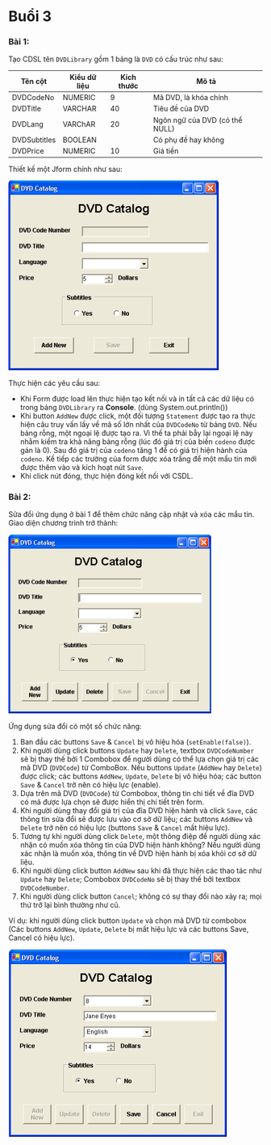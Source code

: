 # Buổi 3
### Bài 1:
Tạo CDSL tên `DVDLibrary` gồm 1 bảng là `DVD` có cấu trúc như sau:

| Tên cột      | Kiểu dữ liệu | Kích thước | Mô tả                          |
|--------------|--------------|------------|--------------------------------|
| DVDCodeNo    | NUMERIC      | 9          | Mã DVD, là khóa chính          |
| DVDTitle     | VARCHAR      | 40         | Tiêu đề của DVD                |
| DVDLang      | VARChAR      | 20         | Ngôn ngữ của DVD (có thể NULL) |
| DVDSubtitles | BOOLEAN      |            | Có phụ đề hay không            |
| DVDPrice     | NUMERIC      | 10         | Giá tiền                       |

Thiết kế một Jform chính như sau:

![](../imgs/dvd_1.png)

Thực hiện các yêu cầu sau:
- Khi Form được load lên thực hiện tạo kết nối và in tất cả các dữ liệu có trong bảng `DVDLibrary` ra **Console**.
  (dùng System.out.println())
- Khi button `AddNew` được click, một đối tượng `Statement` được tạo ra thực hiện câu truy vấn lấy về mã số lớn nhất của `DVDCodeNo` từ bảng `DVD`. Nếu bảng rỗng, một ngoại lệ được tạo ra. Vì thế ta phải bẫy lại ngoại lệ này nhằm kiểm tra khả năng bảng rỗng (lúc đó giá trị của biến `codeno` được gán là 0). 
  Sau đó giá trị của `codeno` tăng 1 để có giá trị hiện hành của `codeno`. Kế tiếp các trường của form được xóa trắng để một mẩu tin mới được thêm vào và kích hoạt nút `Save`.
- Khi click nút đóng, thực hiện đóng kết nối với CSDL.

### Bài 2:
Sửa đổi ứng dụng ở bài 1 để thêm chức năng cập nhật và xóa các mẩu tin. Giao diện chương trình trở thành:

![](../imgs/dvd_2a.png)

Ứng dụng sửa đổi có một số chức năng:
1. Ban đầu các buttons `Save` & `Cancel` bị vô hiệu hóa (`setEnable(false)`).
2. Khi người dùng click buttons `Update` hay `Delete`, textbox `DVDCodeNumber` sẽ bị thay thế bởi 1 Combobox để người dùng có thể lựa chọn giá trị các mã DVD (`DVDCode`) từ ComboBox. Nếu buttons `Update` (`AddNew` hay `Delete`) được click; các buttons `AddNew`, `Update`, `Delete` bị vô hiệu hóa; các button `Save` & `Cancel` trở nên có hiệu lực (enable).
3. Dựa trên mã DVD (`DVDCode`) từ Combobox, thông tin chi tiết về đĩa DVD có mã được lựa chọn sẽ được hiển thị chi tiết trên form. 
4. Khi người dùng thay đổi giá trị của đĩa DVD hiện hành và click `Save`, các thông tin sửa đổi sẽ được lưu
vào cơ sở dữ liệu; các buttons `AddNew` và `Delete` trở nên có hiệu lực (buttons `Save` & `Cancel` mất hiệu lực).
5. Tương tự khi người dùng click `Delete`, một thông điệp để người dùng xác nhận có muốn xóa thông tin của DVD hiện hành không? Nếu người dùng xác nhận là muốn xóa, thông tin về DVD hiện hành bị xóa khỏi cơ sở dữ liệu.
6. Khi người dùng click button `AddNew` sau khi đã thực hiện các thao tác như `Update` hay `Delete`; Combobox `DVDCodeNo` sẽ bị thay thế bởi textbox `DVDCodeNumber`.
7. Khi người dùng click button `Cancel`; không có sự thay đổi nào xảy ra; mọi thứ trở lại bình thường như cũ.

Ví dụ: khi người dùng click button `Update` và chọn mã DVD từ combobox (Các buttons `AddNew`, `Update`, `Delete` bị mất hiệu lực và các buttons Save, Cancel có hiệu lực).

![](../imgs/dvd_2b.png)
